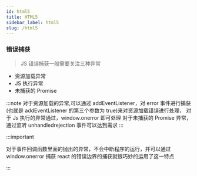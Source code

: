 ```yaml
---
id: html5
title: HTML5
sidebar_label: html5
slug: /html5
---
```


### 错误捕获

> JS 错误捕获一般需要关注三种异常

- 资源加载异常
- JS 执行异常
- 未捕获的 Promise

:::note
对于资源加载的异常,可以通过 addEventListener，对 error 事件进行捕获(也就是 addEventListener 的第三个参数为 true)来对资源加载错误进行处理，
对于 Js 执行的异常通过，window.onerror 即可处理
对于未捕获的 Promise 异常，通过监听 unhandledrejection 事件可以达到需求
:::

:::important

对于事件回调函数里面的抛出的异常，不会中断程序的运行，并可以通过 window.onerror 捕获
react 的错误边界的捕获就很巧妙的运用了这一特点

:::
